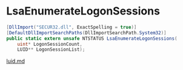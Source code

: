 # LsaEnumerateLogonSessions

```csharp
[DllImport("SECUR32.dll", ExactSpelling = true)]
[DefaultDllImportSearchPaths(DllImportSearchPath.System32)]
public static extern unsafe NTSTATUS LsaEnumerateLogonSessions(
    uint* LogonSessionCount,
    LUID** LogonSessionList);
```

[luid.md](../foundation/luid.md "mention")
